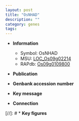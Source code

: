 ```yaml
---
layout: post
title: "OsNHAD"
description: ""
category: genes
tags: 
---
```


* **Information**  
    + Symbol: OsNHAD  
    + MSU: [LOC_Os09g02214](http://rice.uga.edu/cgi-bin/ORF_infopage.cgi?orf=LOC_Os09g02214)  
    + RAPdb: [Os09g0109800](http://rapdb.dna.affrc.go.jp/viewer/gbrowse_details/irgsp1?name=Os09g0109800)  

* **Publication**  

* **Genbank accession number**  

* **Key message**  

* **Connection**  

[//]: # * **Key figures**  


